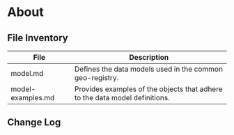 # About


## File Inventory
|  File  |  Description  |
|---|---|
|  model.md  |  Defines the data models used in the common geo-registry.  |
|  model-examples.md  |  Provides examples of the objects that adhere to the data model definitions.  |


## Change Log
